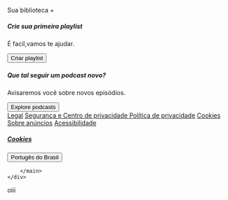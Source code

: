<!DOCTYPE html>
<html lang="pt-br">
<head>
    <meta charset="UTF-8">
    <script src="https://kit.fontawesome.com/1808ef0222.js" crossorigin="anonymous"></script>
    <title>Spotify</title>
</head>
<body>
    <div class="container"> 
        <nav>
            <div class ="logo">
                <i class="fa-brands fa-spotify"></i>
            </div>
            <div class ="nav-library">
                <i class="fa-solid fa-chart-simple fa-flip-horizontal" style="color: #cececf;"></i>
                <p>Sua biblioteca +</p>
            </div>
            <div class="nav-playlist">
                <h5>Crie sua primeira playlist</h5>
                <p>É facil,vamos te ajudar.</p>
                <button>Criar playlist</button>
            </div>
            <div class="nav-podcast">
                <h5>Que tal seguir um podcast novo?</h5>
                <p>Avisaremos você sobre novos episódios.</p>
                <button>Explore podcasts</button>
            </div>
            <div class="nav-footer"> 
                <a href="#">Legal</a>
                <a href="#">Segurança e Centro de privacidade </a>
                <a href="#">Política de privacidade</a>
                <a href="#">Cookies</a>
                <a href="#">Sobre anúncios</a>
                <a href="#">Acessibilidade</a>
              <h5><a href="#">Cookies</a></h5>
            </div>
            <button class="nav-language-button">
                <i class="fa-light fa-globe" style="color: #ffffff;"></i>
                Portugês do Brasil
            </button>
        </nav>
        <main>

        </main>
    </div>
    
</body>
</html>
oiii
